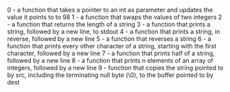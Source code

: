 0 -  a function that takes a pointer to an int as parameter and updates the value it points to to 98
1 -  a function that swaps the values of two integers
2 - a function that returns the length of a string
3 - a function that prints a string, followed by a new line, to stdout
4 - a function that prints a string, in reverse, followed by a new line
5 - a function that reverses a string
6 - a function that prints every other character of a string, starting with the first character, followed by a new line
7 - a function that prints half of a string, followed by a new line
8 - a function that prints n elements of an array of integers, followed by a new line
9 - function that copies the string pointed to by src, including the terminating null byte (\0), to the buffer pointed to by dest
